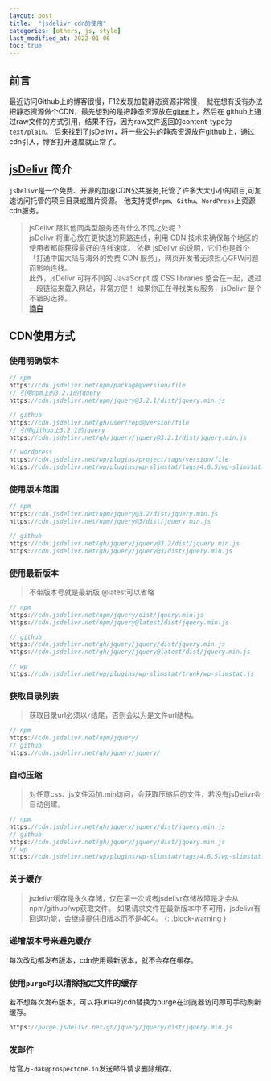 ```yaml
---
layout: post
title:  "jsdelivr cdn的使用"
categories: [others, js, style]
last_modified_at: 2022-01-06
toc: true
---
```


## 前言
最近访问Github上的博客很慢，F12发现加载静态资源非常慢，
就在想有没有办法把静态资源做个CDN，最先想到的是把静态资源放在[gitee](https://gitee.com)上，然后在
github上通过raw文件的方式引用，结果不行，因为raw文件返回的content-type为`text/plain`。
后来找到了jsDelivr，将一些公共的静态资源放在github上，通过cdn引入，博客打开速度就正常了。

## [jsDelivr](https://www.jsdelivr.com/) 简介
`jsDelivr`是一个免费、开源的加速CDN公共服务,托管了许多大大小小的项目,可加速访问托管的项目目录或图片资源。
他支持提供`npm`、`Githu`、`WordPress`上资源cdn服务。

>jsDelivr 跟其他同类型服务还有什么不同之处呢？  
jsDelivr 将重心放在更快速的网路连线，利用 CDN 技术来确保每个地区的使用者都能获得最好的连线速度。
依据 jsDelivr 的说明，它们也是首个「打通中国大陆与海外的免费 CDN 服务」，网页开发者无须担心GFW问题而影响连线。  
此外，jsDelivr 可将不同的 JavaScript 或 CSS libraries 整合在一起，透过一段链结来载入网站，非常方便！
> 如果你正在寻找类似服务，jsDelivr 是个不错的选择。  
> [摘自](https://blog.csdn.net/larpland/article/details/101349605)


## CDN使用方式
### 使用明确版本

```js
// npm
https://cdn.jsdelivr.net/npm/package@version/file
// 引用npm上的3.2.1的jquery
https://cdn.jsdelivr.net/npm/jquery@3.2.1/dist/jquery.min.js

// github
https://cdn.jsdelivr.net/gh/user/repo@version/file
// 引用github上3.2.1的jquery
https://cdn.jsdelivr.net/gh/jquery/jquery@3.2.1/dist/jquery.min.js

// wordpress
https://cdn.jsdelivr.net/wp/plugins/project/tags/version/file
https://cdn.jsdelivr.net/wp/plugins/wp-slimstat/tags/4.6.5/wp-slimstat.js
```

### 使用版本范围
```js
// npm
https://cdn.jsdelivr.net/npm/jquery@3.2/dist/jquery.min.js
https://cdn.jsdelivr.net/npm/jquery@3/dist/jquery.min.js

// github
https://cdn.jsdelivr.net/gh/jquery/jquery@3.2/dist/jquery.min.js
https://cdn.jsdelivr.net/gh/jquery/jquery@3/dist/jquery.min.js
```
### 使用最新版本
> 不带版本号就是最新版 @latest可以省略

```js
// npm 
https://cdn.jsdelivr.net/npm/jquery/dist/jquery.min.js
https://cdn.jsdelivr.net/npm/jquery@latest/dist/jquery.min.js

// github
https://cdn.jsdelivr.net/gh/jquery/jquery/dist/jquery.min.js
https://cdn.jsdelivr.net/gh/jquery/jquery@latest/dist/jquery.min.js

// wp
https://cdn.jsdelivr.net/wp/plugins/wp-slimstat/trunk/wp-slimstat.js
```

### 获取目录列表
> 获取目录url必须以`/`结尾，否则会以为是文件url结构。
   
```js
// npm
https://cdn.jsdelivr.net/npm/jquery/
// github
https://cdn.jsdelivr.net/gh/jquery/jquery/
```

### 自动压缩
> 对任意css、js文件添加.min访问，会获取压缩后的文件，若没有jsDelivr会自动创建。
    
```js
// npm
https://cdn.jsdelivr.net/gh/jquery/jquery/dist/jquery.min.js
// github
https://cdn.jsdelivr.net/gh/jquery/jquery/dist/jquery.min.js
// wp
https://cdn.jsdelivr.net/wp/plugins/wp-slimstat/tags/4.6.5/wp-slimstat.min.js
```

### 关于缓存

> jsdelivr缓存是永久存储，仅在第一次或者jsdelivr存储故障是才会从npm/github/wp获取文件。
> 如果请求文件在最新版本中不可用，jsdelivr有回退功能，会继续提供旧版本而不是404。
{: .block-warning }

### 递增版本号来避免缓存

每次改动都发布版本，cdn使用最新版本，就不会存在缓存。

### 使用`purge`可以清除指定文件的缓存

若不想每次发布版本，可以将url中的cdn替换为purge在浏览器访问即可手动刷新缓存。
```js
https://purge.jsdelivr.net/gh/jquery/jquery/dist/jquery.min.js    
```

### 发邮件
给官方`-dak@prospectone.io`发送邮件请求删除缓存。
